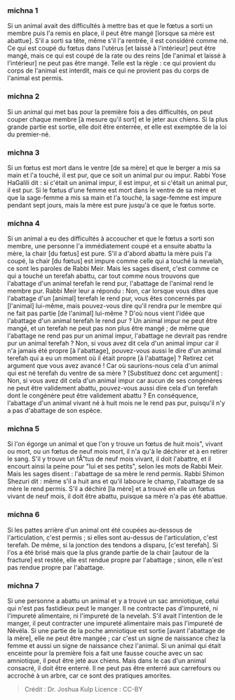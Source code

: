 
### michna 1
Si un animal avait des difficultés à mettre bas et que le fœtus a sorti un membre puis l'a remis en place, il peut être mangé [lorsque sa mère est abattue]. S'il a sorti sa tête, même s'il l'a rentrée, il est considéré comme né. Ce qui est coupé du fœtus dans l'utérus [et laissé à l'intérieur] peut être mangé, mais ce qui est coupé de la rate ou des reins [de l'animal et laissé à l'intérieur] ne peut pas être mangé. Telle est la règle : ce qui provient du corps de l'animal est interdit, mais ce qui ne provient pas du corps de l'animal est permis.

### michna 2
Si un animal qui met bas pour la première fois a des difficultés, on peut couper chaque membre [à mesure qu'il sort] et le jeter aux chiens. Si la plus grande partie est sortie, elle doit être enterrée, et elle est exemptée de la loi du premier-né.

### michna 3
Si un fœtus est mort dans le ventre [de sa mère] et que le berger a mis sa main et l'a touché, il est pur, que ce soit un animal pur ou impur. Rabbi Yose HaGalili dit : si c'était un animal impur, il est impur, et si c'était un animal pur, il est pur. Si le fœtus d'une femme est mort dans le ventre de sa mère et que la sage-femme a mis sa main et l'a touché, la sage-femme est impure pendant sept jours, mais la mère est pure jusqu'à ce que le fœtus sorte.

### michna 4
Si un animal a eu des difficultés à accoucher et que le fœtus a sorti son membre, une personne l'a immédiatement coupé et a ensuite abattu la mère, la chair [du fœtus] est pure. S'il a d'abord abattu la mère puis l'a coupé, la chair [du fœtus] est impure comme celle qui a touché la nevelah, ce sont les paroles de Rabbi Meir. Mais les sages disent, c'est comme ce qui a touché un terefah abattu, car tout comme nous trouvons que l'abattage d'un animal terefah le rend pur, l'abattage de l'animal rend le membre pur. Rabbi Meir leur a répondu : Non, car lorsque vous dites que l'abattage d'un [animal] terefah le rend pur, vous êtes concernés par [l'animal] lui-même, mais pouvez-vous dire qu'il rendra pur le membre qui ne fait pas partie [de l'animal] lui-même ? D'où nous vient l'idée que l'abattage d'un animal terefah le rend pur ? Un animal impur ne peut être mangé, et un terefah ne peut pas non plus être mangé ; de même que l'abattage ne rend pas pur un animal impur, l'abattage ne devrait pas rendre pur un animal terefah ? Non, si vous avez dit cela d'un animal impur car il n'a jamais été propre [à l'abattage], pouvez-vous aussi le dire d'un animal terefah qui a eu un moment où il était propre [à l'abattage] ? Retirez cet argument que vous avez avancé ! Car où saurions-nous cela d'un animal qui est né terefah du ventre de sa mère ? [Substituez donc cet argument] : Non, si vous avez dit cela d'un animal impur car aucun de ses congénères ne peut être validement abattu, pouvez-vous aussi dire cela d'un terefah dont le congénère peut être validement abattu ? En conséquence, l'abattage d'un animal vivant né à huit mois ne le rend pas pur, puisqu'il n'y a pas d'abattage de son espèce.

### michna 5
Si l'on égorge un animal et que l'on y trouve un fœtus de huit mois", vivant ou mort, ou un fœtus de neuf mois mort, il n'a qu'à le déchirer et à en retirer le sang. S'il y trouve un fÅ"tus de neuf mois vivant, il doit l'abattre, et il encourt ainsi la peine pour "lui et ses petits", selon les mots de Rabbi Meir. Mais les sages disent : l'abattage de sa mère le rend permis. Rabbi Shimon Shezuri dit : même s'il a huit ans et qu'il laboure le champ, l'abattage de sa mère le rend permis. S'il a déchiré [la mère] et a trouvé en elle un fœtus vivant de neuf mois, il doit être abattu, puisque sa mère n'a pas été abattue.

### michna 6
Si les pattes arrière d'un animal ont été coupées au-dessous de l'articulation, c'est permis ; si elles sont au-dessus de l'articulation, c'est terefah. De même, si la jonction des tendons a disparu, [c'est terefah]. Si l'os a été brisé mais que la plus grande partie de la chair [autour de la fracture] est restée, elle est rendue propre par l'abattage ; sinon, elle n'est pas rendue propre par l'abattage.

### michna 7
Si une personne a abattu un animal et y a trouvé un sac amniotique, celui qui n'est pas fastidieux peut le manger. Il ne contracte pas d'impureté, ni l'impureté alimentaire, ni l'impureté de la nevelah. S'il avait l'intention de le manger, il peut contracter une impureté alimentaire mais pas l'impureté de Névéla. Si une partie de la poche amniotique est sortie [avant l'abattage de la mère], elle ne peut être mangée ; car c'est un signe de naissance chez la femme et aussi un signe de naissance chez l'animal. Si un animal qui était enceinte pour la première fois a fait une fausse couche avec un sac amniotique, il peut être jeté aux chiens. Mais dans le cas d'un animal consacré, il doit être enterré. Il ne peut pas être enterré aux carrefours ou accroché à un arbre, car ce sont des pratiques amorites.

>Crédit : Dr. Joshua Kulp
>Licence : CC-BY